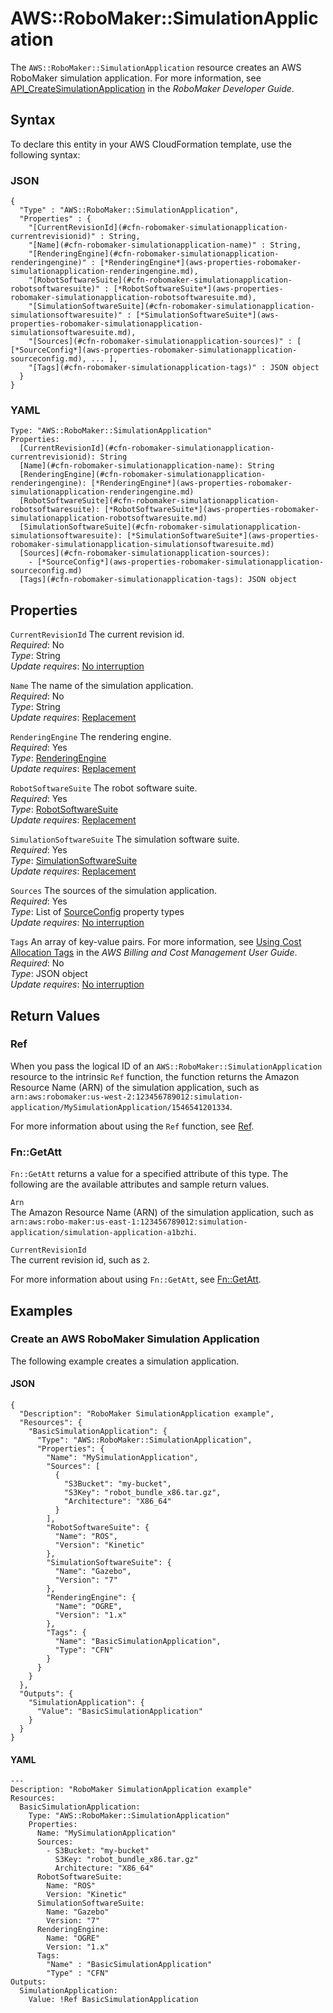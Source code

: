 # AWS::RoboMaker::SimulationApplication<a name="aws-resource-robomaker-simulationapplication"></a>

The `AWS::RoboMaker::SimulationApplication` resource creates an AWS RoboMaker simulation application\. For more information, see [API\_CreateSimulationApplication](https://docs.aws.amazon.com/robomaker/latest/dg/API_CreateSimulationApplication) in the *RoboMaker Developer Guide*\. 

## Syntax<a name="aws-resource-robomaker-simulationapplication-syntax"></a>

To declare this entity in your AWS CloudFormation template, use the following syntax:

### JSON<a name="aws-resource-robomaker-simulationapplication-syntax.json"></a>

```
{
  "Type" : "AWS::RoboMaker::SimulationApplication",
  "Properties" : {
    "[CurrentRevisionId](#cfn-robomaker-simulationapplication-currentrevisionid)" : String,
    "[Name](#cfn-robomaker-simulationapplication-name)" : String,
    "[RenderingEngine](#cfn-robomaker-simulationapplication-renderingengine)" : [*RenderingEngine*](aws-properties-robomaker-simulationapplication-renderingengine.md),
    "[RobotSoftwareSuite](#cfn-robomaker-simulationapplication-robotsoftwaresuite)" : [*RobotSoftwareSuite*](aws-properties-robomaker-simulationapplication-robotsoftwaresuite.md),
    "[SimulationSoftwareSuite](#cfn-robomaker-simulationapplication-simulationsoftwaresuite)" : [*SimulationSoftwareSuite*](aws-properties-robomaker-simulationapplication-simulationsoftwaresuite.md),
    "[Sources](#cfn-robomaker-simulationapplication-sources)" : [ [*SourceConfig*](aws-properties-robomaker-simulationapplication-sourceconfig.md), ... ],
    "[Tags](#cfn-robomaker-simulationapplication-tags)" : JSON object 
  }
}
```

### YAML<a name="aws-resource-robomaker-simulationapplication-syntax.yaml"></a>

```
Type: "AWS::RoboMaker::SimulationApplication"
Properties:
  [CurrentRevisionId](#cfn-robomaker-simulationapplication-currentrevisionid): String
  [Name](#cfn-robomaker-simulationapplication-name): String
  [RenderingEngine](#cfn-robomaker-simulationapplication-renderingengine): [*RenderingEngine*](aws-properties-robomaker-simulationapplication-renderingengine.md)
  [RobotSoftwareSuite](#cfn-robomaker-simulationapplication-robotsoftwaresuite): [*RobotSoftwareSuite*](aws-properties-robomaker-simulationapplication-robotsoftwaresuite.md)
  [SimulationSoftwareSuite](#cfn-robomaker-simulationapplication-simulationsoftwaresuite): [*SimulationSoftwareSuite*](aws-properties-robomaker-simulationapplication-simulationsoftwaresuite.md)
  [Sources](#cfn-robomaker-simulationapplication-sources): 
    - [*SourceConfig*](aws-properties-robomaker-simulationapplication-sourceconfig.md)
  [Tags](#cfn-robomaker-simulationapplication-tags): JSON object
```

## Properties<a name="aws-resource-robomaker-simulationapplication-properties"></a>

`CurrentRevisionId`  <a name="cfn-robomaker-simulationapplication-currentrevisionid"></a>
The current revision id\.  
 *Required*: No  
 *Type*: String  
 *Update requires*: [No interruption](using-cfn-updating-stacks-update-behaviors.md#update-no-interrupt) 

`Name`  <a name="cfn-robomaker-simulationapplication-name"></a>
The name of the simulation application\.  
 *Required*: No  
 *Type*: String  
 *Update requires*: [Replacement](using-cfn-updating-stacks-update-behaviors.md#update-replacement) 

`RenderingEngine`  <a name="cfn-robomaker-simulationapplication-renderingengine"></a>
The rendering engine\.  
 *Required*: Yes  
 *Type*: [RenderingEngine](aws-properties-robomaker-simulationapplication-renderingengine.md)  
*Update requires*: [Replacement](using-cfn-updating-stacks-update-behaviors.md#update-replacement)

`RobotSoftwareSuite`  <a name="cfn-robomaker-simulationapplication-robotsoftwaresuite"></a>
The robot software suite\.  
 *Required*: Yes  
 *Type*: [RobotSoftwareSuite](aws-properties-robomaker-simulationapplication-robotsoftwaresuite.md)  
*Update requires*: [Replacement](using-cfn-updating-stacks-update-behaviors.md#update-replacement)

`SimulationSoftwareSuite`  <a name="cfn-robomaker-simulationapplication-simulationsoftwaresuite"></a>
The simulation software suite\.  
 *Required*: Yes  
 *Type*: [SimulationSoftwareSuite](aws-properties-robomaker-simulationapplication-simulationsoftwaresuite.md)  
*Update requires*: [Replacement](using-cfn-updating-stacks-update-behaviors.md#update-replacement)

`Sources`  <a name="cfn-robomaker-simulationapplication-sources"></a>
The sources of the simulation application\.  
 *Required*: Yes  
 *Type*: List of [SourceConfig](aws-properties-robomaker-simulationapplication-sourceconfig.md) property types  
 *Update requires*: [No interruption](using-cfn-updating-stacks-update-behaviors.md#update-no-interrupt) 

`Tags`  <a name="cfn-robomaker-simulationapplication-tags"></a>
An array of key\-value pairs\. For more information, see [Using Cost Allocation Tags](https://docs.aws.amazon.com/awsaccountbilling/latest/aboutv2/cost-alloc-tags.html) in the *AWS Billing and Cost Management User Guide*\.  
 *Required*: No  
 *Type*: JSON object  
 *Update requires*: [No interruption](using-cfn-updating-stacks-update-behaviors.md#update-no-interrupt) 

## Return Values<a name="aws-resource-robomaker-simulationapplication-returnvalues"></a>

### Ref<a name="aws-resource-robomaker-simulationapplication-ref"></a>

When you pass the logical ID of an `AWS::RoboMaker::SimulationApplication` resource to the intrinsic `Ref` function, the function returns the Amazon Resource Name \(ARN\) of the simulation application, such as `arn:aws:robomaker:us-west-2:123456789012:simulation-application/MySimulationApplication/1546541201334`\. 

For more information about using the `Ref` function, see [Ref](intrinsic-function-reference-ref.md)\. 

### Fn::GetAtt<a name="aws-resource-robomaker-simulationapplication-getatt"></a>

 `Fn::GetAtt` returns a value for a specified attribute of this type\. The following are the available attributes and sample return values\. 

`Arn`  
The Amazon Resource Name \(ARN\) of the simulation application, such as `arn:aws:robo-maker:us-east-1:123456789012:simulation-application/simulation-application-a1bzhi`\. 

`CurrentRevisionId`  
The current revision id, such as `2`\. 

For more information about using `Fn::GetAtt`, see [Fn::GetAtt](intrinsic-function-reference-getatt.md)\. 

## Examples<a name="aws-resource-robomaker-simulationapplication-examples"></a>

### Create an AWS RoboMaker Simulation Application<a name="aws-resource-robomaker-simulationapplication-example1"></a>

The following example creates a simulation application\.

#### JSON<a name="aws-resource-robomaker-simulationapplication-example1.json"></a>

```
{
  "Description": "RoboMaker SimulationApplication example",
  "Resources": {
    "BasicSimulationApplication": {
      "Type": "AWS::RoboMaker::SimulationApplication",
      "Properties": {
        "Name": "MySimulationApplication",
        "Sources": [
          {
            "S3Bucket": "my-bucket",
            "S3Key": "robot_bundle_x86.tar.gz",
            "Architecture": "X86_64"
          }
        ],
        "RobotSoftwareSuite": {
          "Name": "ROS",
          "Version": "Kinetic"
        },
        "SimulationSoftwareSuite": {
          "Name": "Gazebo",
          "Version": "7"
        },
        "RenderingEngine": {
          "Name": "OGRE",
          "Version": "1.x"
        },
        "Tags": {
          "Name": "BasicSimulationApplication",
          "Type": "CFN"
        }
      }
    }
  },
  "Outputs": {
    "SimulationApplication": {
      "Value": "BasicSimulationApplication"
    }
  }
}
```

#### YAML<a name="aws-resource-robomaker-simulationapplication-example1.yaml"></a>

```
---
Description: "RoboMaker SimulationApplication example"
Resources:
  BasicSimulationApplication:
    Type: "AWS::RoboMaker::SimulationApplication"
    Properties:
      Name: "MySimulationApplication"
      Sources:
        - S3Bucket: "my-bucket"
          S3Key: "robot_bundle_x86.tar.gz"
          Architecture: "X86_64"
      RobotSoftwareSuite:
        Name: "ROS"
        Version: "Kinetic"
      SimulationSoftwareSuite:
        Name: "Gazebo"
        Version: "7"
      RenderingEngine:
        Name: "OGRE"
        Version: "1.x"
      Tags:
        "Name" : "BasicSimulationApplication"
        "Type" : "CFN"
Outputs:
  SimulationApplication:
    Value: !Ref BasicSimulationApplication
```